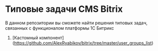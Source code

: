 # Типовые задачи CMS Bitrix

В данном репозитории вы сможете найти решения типовых задач, связанных с функционалом платформы 1C Битрикс

1. [Кастомный компонент] (https://github.com/AlexRyabikov/bitrix/tree/master/user_groups_list)